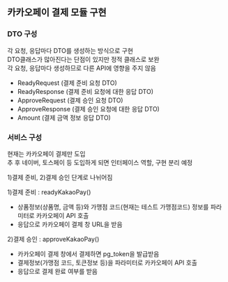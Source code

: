 ## 카카오페이 결제 모듈 구현

### DTO 구성

각 요청, 응답마다 DTO를 생성하는 방식으로 구현  
DTO클래스가 많아진다는 단점이 있지만 정적 클래스로 보완  
각 요청, 응답마다 생성하므로 다른 API에 영향을 주지 않음

- ReadyRequest (결제 준비 요청 DTO)
- ReadyResponse (결제 준비 요청에 대한 응답 DTO)
- ApproveRequest (결제 승인 요청 DTO)
- ApproveResponse (결제 승인 요청에 대한 응답 DTO)
- Amount (결제 금액 정보 응답 DTO)

### 서비스 구성

현재는 카카오페이 결제만 도입  
추 후 네이버, 토스페이 등 도입하게 되면 인터페이스 역할, 구현 분리 예정

1)결제 준비, 2)결제 승인 단계로 나뉘어짐

1)결제 준비 : readyKakaoPay()

- 상품정보(상품명, 금액 등)와 가맹점 코드(현재는 테스트 가맹점코드) 정보를 파라미터로 카카오페이 API 호출
- 응답으로 카카오페이 결제 창 URL을 받음

2)결제 승인 : approveKakaoPay()

- 카카오페이 결제 창에서 결제하면 pg_token을 발급받음
- 결제정보(가맹점 코드, 토큰정보 등)을 파라미터로 카카오페이 API 호출
- 응답으로 결제 완료 여부를 받음